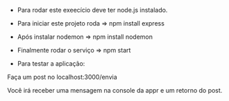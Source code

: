 - Para rodar este exeecício deve ter node.js instalado.

- Para iniciar este projeto roda => npm install express

- Após instalar nodemon => npm install nodemon

- Finalmente rodar o serviço => npm start

- Para testar a aplicação:

Faça um post no localhost:3000/envia

Você irá receber uma mensagem na console da appr e um retorno do post.